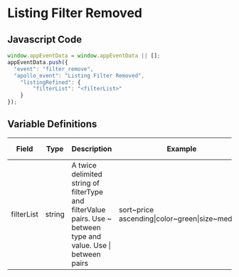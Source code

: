 # Listing Filter Removed

### 

## Javascript Code
```js
window.appEventData = window.appEventData || [];
appEventData.push({
  "event": "filter_remove",
  "apollo_event": "Listing Filter Removed",
    "listingRefined": {
        "filterList": "<filterList>"
    }
});
```

## Variable Definitions

|Field|Type|Description|Example|Pattern|Min Length|Max Length|Minimum|Maximum|Multiple Of|
| --- | --- | --- | --- | --- | --- | --- | --- | --- | --- |
|filterList|string|A twice delimited string of filterType and filterValue pairs.  Use \~ between type and value.  Use \| between pairs|sort\~price ascending\|color\~green\|size\~medium|||||||





